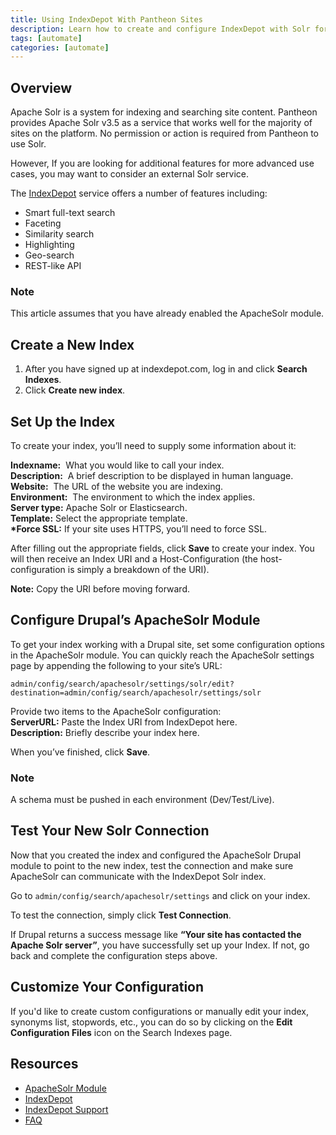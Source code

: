 ```yaml
---
title: Using IndexDepot With Pantheon Sites
description: Learn how to create and configure IndexDepot with Solr for advanced indexing features for your Drupal or WordPress sites.
tags: [automate]
categories: [automate]
---
```

## Overview

Apache Solr is a system for indexing and searching site content. Pantheon provides Apache Solr v3.5 as a service that works well for the majority of sites on the platform. No permission or action is required from Pantheon to use Solr.

However, If you are looking for additional features for more advanced use cases, you may want to consider an external Solr service.  

The [IndexDepot](https://www.indexdepot.com/en/) service offers a number of features including:

- Smart full-text search
- Faceting
- Similarity search
- Highlighting
- Geo-search
- REST-like API

<div class="alert alert-info" role="alert">
<h3>Note</h3>
This article assumes that you have already enabled the ApacheSolr module.</div>

## Create a New Index

1. After you have signed up at indexdepot.com, log in and click **Search Indexes**.
2. Click **Create new index**.

## Set Up the Index

To create your index, you’ll need to supply some information about it:

**Indexname:**  What you would like to call your index.  
**Description:**  A brief description to be displayed in human language.  
**Website:**  The URL of the website you are indexing.  
**Environment:**  The environment to which the index applies.  
**Server type:**  Apache Solr or Elasticsearch.  
**Template:** Select the appropriate template.  
**\*Force SSL:** If your site uses HTTPS, you’ll need to force SSL.

After filling out the appropriate fields, click **Save** to create your index. You will then receive an Index URI and a Host-Configuration (the host-configuration is simply a breakdown of the URI).

**Note:** Copy the URI before moving forward.

## Configure Drupal’s ApacheSolr Module

To get your index working with a Drupal site, set some configuration options in the ApacheSolr module. You can quickly reach the ApacheSolr settings page by appending the following to your site’s URL:

```
admin/config/search/apachesolr/settings/solr/edit?destination=admin/config/search/apachesolr/settings/solr
```

Provide two items to the ApacheSolr configuration:  
**ServerURL:** Paste the Index URI from IndexDepot here.  
**Description:** Briefly describe your index here.

When you’ve finished, click **Save**.

<div class="alert alert-warning" role="alert">
<h3>Note</h3>
A schema must be pushed in each environment (Dev/Test/Live).</div>

## Test Your New Solr Connection

Now that you created the index and configured the ApacheSolr Drupal module to point to the new index, test the connection and make sure ApacheSolr can communicate with the IndexDepot Solr index.

Go to `admin/config/search/apachesolr/settings` and click on your index.

To test the connection, simply click **Test Connection**.

If Drupal returns a success message like **“Your site has contacted the Apache Solr server”**, you have successfully set up your Index. If not, go back and complete the configuration steps above.

## Customize Your Configuration

If you'd like to create custom configurations or manually edit your index, synonyms list, stopwords, etc., you can do so by clicking on the **Edit Configuration Files** icon on the Search Indexes page.

## Resources

- [ApacheSolr Module](https://drupal.org/project/apachesolr) 
- [IndexDepot](https://www.indexdepot.com/en/)
- [IndexDepot Support](https://www.indexdepot.com/en/faq)
- [FAQ](/docs/faq)
